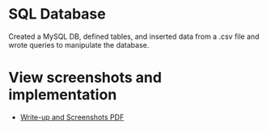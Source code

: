 # SQL Database

Created a MySQL DB, defined tables, and inserted data from a .csv file and wrote queries to manipulate the database.

# View screenshots and implementation

- [Write-up and Screenshots PDF](https://github.com/MohammadAli896/sql-database/blob/main/Mohammad%20Ali%20-%20Lab%203%20Submission.pdf)
